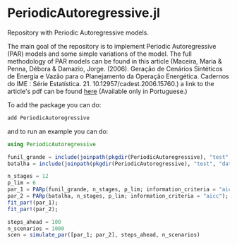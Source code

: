 # PeriodicAutoregressive.jl
Repository with Periodic Autoregressive models.

The main goal of the repository is to implement Periodic Autoregressive (PAR) models and some simple variations of the model.
The full methodology of PAR models can be found in this article (Maceira, Maria & Penna, Débora & Damazio, Jorge. (2006). Geração de Cenários Sintéticos de Energia e Vazão para o Planejamento da Operação Energética. Cadernos do IME : Série Estatística. 21. 10.12957/cadest.2006.15760.) a link to the article's pdf can be found [here](https://www.e-publicacoes.uerj.br/index.php/cadest/article/download/15760/11931) (Available only in Portuguese.)

To add the package you can do:

```julia
add PeriodicAutoregressive
```

and to run an example you can do:

```julia
using PeriodicAutoregressive

funil_grande = include(joinpath(pkgdir(PeriodicAutoregressive), "test", "data", "funil_grande.jl"))
batalha = include(joinpath(pkgdir(PeriodicAutoregressive), "test", "data", "batalha.jl"))

n_stages = 12
p_lim = 6
par_1 = PARp(funil_grande, n_stages, p_lim; information_criteria = "aic");
par_2 = PARp(batalha, n_stages, p_lim; information_criteria = "aicc");
fit_par!(par_1);
fit_par!(par_2);

steps_ahead = 100
n_scenarios = 1000
scen = simulate_par([par_1; par_2], steps_ahead, n_scenarios)
```
